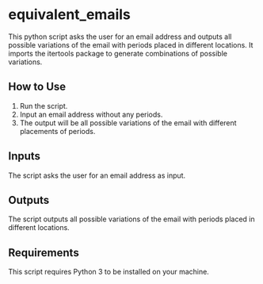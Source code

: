 # equivalent_emails

This python script asks the user for an email address and outputs all possible variations of the email with periods placed in different locations. It imports the itertools package to generate combinations of possible variations.

## How to Use
1) Run the script.
2) Input an email address without any periods.
3) The output will be all possible variations of the email with different placements of periods.


## Inputs
The script asks the user for an email address as input.

## Outputs
The script outputs all possible variations of the email with periods placed in different locations.

## Requirements
This script requires Python 3 to be installed on your machine.
